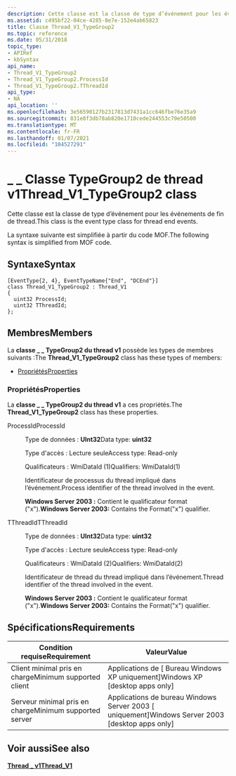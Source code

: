 ```yaml
---
description: Cette classe est la classe de type d’événement pour les événements de fin de thread. La syntaxe suivante est simplifiée à partir du code MOF.
ms.assetid: c495bf22-04ce-4285-8e7e-152e4ab65823
title: Classe Thread_V1_TypeGroup2
ms.topic: reference
ms.date: 05/31/2018
topic_type:
- APIRef
- kbSyntax
api_name:
- Thread_V1_TypeGroup2
- Thread_V1_TypeGroup2.ProcessId
- Thread_V1_TypeGroup2.TThreadId
api_type:
- NA
api_location: ''
ms.openlocfilehash: 3e56590127b2317813d7431a1cc646fbe76e35a9
ms.sourcegitcommit: 831e8f3db78ab820e1710cede244553c70e50500
ms.translationtype: MT
ms.contentlocale: fr-FR
ms.lasthandoff: 01/07/2021
ms.locfileid: "104527291"
---
```

# <a name="thread_v1_typegroup2-class"></a><span data-ttu-id="945c8-104">\_ \_ Classe TypeGroup2 de thread v1</span><span class="sxs-lookup"><span data-stu-id="945c8-104">Thread\_V1\_TypeGroup2 class</span></span>

<span data-ttu-id="945c8-105">Cette classe est la classe de type d’événement pour les événements de fin de thread.</span><span class="sxs-lookup"><span data-stu-id="945c8-105">This class is the event type class for thread end events.</span></span>

<span data-ttu-id="945c8-106">La syntaxe suivante est simplifiée à partir du code MOF.</span><span class="sxs-lookup"><span data-stu-id="945c8-106">The following syntax is simplified from MOF code.</span></span>

## <a name="syntax"></a><span data-ttu-id="945c8-107">Syntaxe</span><span class="sxs-lookup"><span data-stu-id="945c8-107">Syntax</span></span>

``` syntax
[EventType{2, 4}, EventTypeName{"End", "DCEnd"}]
class Thread_V1_TypeGroup2 : Thread_V1
{
  uint32 ProcessId;
  uint32 TThreadId;
};
```

## <a name="members"></a><span data-ttu-id="945c8-108">Membres</span><span class="sxs-lookup"><span data-stu-id="945c8-108">Members</span></span>

<span data-ttu-id="945c8-109">La **classe \_ \_ TypeGroup2 du thread v1** possède les types de membres suivants :</span><span class="sxs-lookup"><span data-stu-id="945c8-109">The **Thread\_V1\_TypeGroup2** class has these types of members:</span></span>

-   [<span data-ttu-id="945c8-110">Propriétés</span><span class="sxs-lookup"><span data-stu-id="945c8-110">Properties</span></span>](#properties)

### <a name="properties"></a><span data-ttu-id="945c8-111">Propriétés</span><span class="sxs-lookup"><span data-stu-id="945c8-111">Properties</span></span>

<span data-ttu-id="945c8-112">La **classe \_ \_ TypeGroup2 du thread v1** a ces propriétés.</span><span class="sxs-lookup"><span data-stu-id="945c8-112">The **Thread\_V1\_TypeGroup2** class has these properties.</span></span>

<dl> <dt>

<span data-ttu-id="945c8-113">ProcessId</span><span class="sxs-lookup"><span data-stu-id="945c8-113">ProcessId</span></span>
</dt> <dd> <dl> <dt>

<span data-ttu-id="945c8-114">Type de données : **UInt32**</span><span class="sxs-lookup"><span data-stu-id="945c8-114">Data type: **uint32**</span></span>
</dt> <dt>

<span data-ttu-id="945c8-115">Type d'accès : Lecture seule</span><span class="sxs-lookup"><span data-stu-id="945c8-115">Access type: Read-only</span></span>
</dt> <dt>

<span data-ttu-id="945c8-116">Qualificateurs : WmiDataId (1)</span><span class="sxs-lookup"><span data-stu-id="945c8-116">Qualifiers: WmiDataId(1)</span></span>
</dt> </dl>

<span data-ttu-id="945c8-117">Identificateur de processus du thread impliqué dans l’événement.</span><span class="sxs-lookup"><span data-stu-id="945c8-117">Process identifier of the thread involved in the event.</span></span>

<span data-ttu-id="945c8-118">**Windows Server 2003 :** Contient le qualificateur format ("x").</span><span class="sxs-lookup"><span data-stu-id="945c8-118">**Windows Server 2003:** Contains the Format("x") qualifier.</span></span>

</dd> <dt>

<span data-ttu-id="945c8-119">TThreadId</span><span class="sxs-lookup"><span data-stu-id="945c8-119">TThreadId</span></span>
</dt> <dd> <dl> <dt>

<span data-ttu-id="945c8-120">Type de données : **UInt32**</span><span class="sxs-lookup"><span data-stu-id="945c8-120">Data type: **uint32**</span></span>
</dt> <dt>

<span data-ttu-id="945c8-121">Type d'accès : Lecture seule</span><span class="sxs-lookup"><span data-stu-id="945c8-121">Access type: Read-only</span></span>
</dt> <dt>

<span data-ttu-id="945c8-122">Qualificateurs : WmiDataId (2)</span><span class="sxs-lookup"><span data-stu-id="945c8-122">Qualifiers: WmiDataId(2)</span></span>
</dt> </dl>

<span data-ttu-id="945c8-123">Identificateur de thread du thread impliqué dans l’événement.</span><span class="sxs-lookup"><span data-stu-id="945c8-123">Thread identifier of the thread involved in the event.</span></span>

<span data-ttu-id="945c8-124">**Windows Server 2003 :** Contient le qualificateur format ("x").</span><span class="sxs-lookup"><span data-stu-id="945c8-124">**Windows Server 2003:** Contains the Format("x") qualifier.</span></span>

</dd> </dl>

## <a name="requirements"></a><span data-ttu-id="945c8-125">Spécifications</span><span class="sxs-lookup"><span data-stu-id="945c8-125">Requirements</span></span>



| <span data-ttu-id="945c8-126">Condition requise</span><span class="sxs-lookup"><span data-stu-id="945c8-126">Requirement</span></span> | <span data-ttu-id="945c8-127">Valeur</span><span class="sxs-lookup"><span data-stu-id="945c8-127">Value</span></span> |
|-------------------------------------|------------------------------------------------------|
| <span data-ttu-id="945c8-128">Client minimal pris en charge</span><span class="sxs-lookup"><span data-stu-id="945c8-128">Minimum supported client</span></span><br/> | <span data-ttu-id="945c8-129">Applications de \[ Bureau Windows XP uniquement\]</span><span class="sxs-lookup"><span data-stu-id="945c8-129">Windows XP \[desktop apps only\]</span></span><br/>          |
| <span data-ttu-id="945c8-130">Serveur minimal pris en charge</span><span class="sxs-lookup"><span data-stu-id="945c8-130">Minimum supported server</span></span><br/> | <span data-ttu-id="945c8-131">Applications de bureau Windows Server 2003 \[ uniquement\]</span><span class="sxs-lookup"><span data-stu-id="945c8-131">Windows Server 2003 \[desktop apps only\]</span></span><br/> |



## <a name="see-also"></a><span data-ttu-id="945c8-132">Voir aussi</span><span class="sxs-lookup"><span data-stu-id="945c8-132">See also</span></span>

<dl> <dt>

[<span data-ttu-id="945c8-133">**Thread \_ v1**</span><span class="sxs-lookup"><span data-stu-id="945c8-133">**Thread\_V1**</span></span>](thread-v1.md)
</dt> </dl>

 

 




